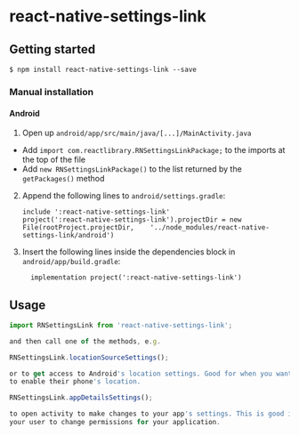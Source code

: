 
# react-native-settings-link

## Getting started

`$ npm install react-native-settings-link --save`

### Manual installation


#### Android

1. Open up `android/app/src/main/java/[...]/MainActivity.java`
  - Add `import com.reactlibrary.RNSettingsLinkPackage;` to the imports at the top of the file
  - Add `new RNSettingsLinkPackage()` to the list returned by the `getPackages()` method
2. Append the following lines to `android/settings.gradle`:
  	```
  	include ':react-native-settings-link'
  	project(':react-native-settings-link').projectDir = new File(rootProject.projectDir, 	'../node_modules/react-native-settings-link/android')
  	```
3. Insert the following lines inside the dependencies block in `android/app/build.gradle`:
  	```
      implementation project(':react-native-settings-link')
  	```

## Usage
```javascript
import RNSettingsLink from 'react-native-settings-link';

and then call one of the methods, e.g.

RNSettingsLink.locationSourceSettings();

or to get access to Android's location settings. Good for when you want the user
to enable their phone's location.

RNSettingsLink.appDetailsSettings();

to open activity to make changes to your app's settings. This is good if you are asking
your user to change permissions for your application.
